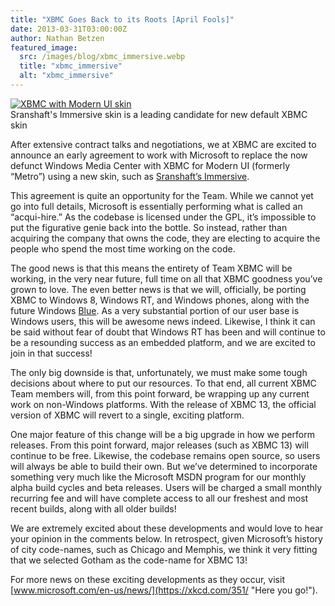```yaml
---
title: "XBMC Goes Back to its Roots [April Fools]"
date: 2013-03-31T03:00:00Z
author: Nathan Betzen
featured_image:
  src: /images/blog/xbmc_immersive.webp
  title: "xbmc_immersive"
  alt: "xbmc_immersive"
---
```


[![](/images/blog/xbmc_immersive-300x169.webp "XBMC with Modern UI skin")](/images/blog/xbmc_immersive.webp)  
 Sranshaft's Immersive skin is a leading candidate for new default XBMC skin

After extensive contract talks and negotiations, we at XBMC are excited to announce an early agreement to work with Microsoft to replace the now defunct Windows Media Center with XBMC for Modern UI (formerly “Metro”) using a new skin, such as [Sranshaft’s Immersive](https://forum.kodi.tv/showthread.php?tid=139712 "Immersive for XBMC").

This agreement is quite an opportunity for the Team. While we cannot yet go into full details, Microsoft is essentially performing what is called an “acqui-hire.” As the codebase is licensed under the GPL, it’s impossible to put the figurative genie back into the bottle. So instead, rather than acquiring the company that owns the code, they are electing to acquire the people who spend the most time working on the code.

The good news is that this means the entirety of Team XBMC will be working, in the very near future, full time on all that XBMC goodness you’ve grown to love. The even better news is that we will, officially, be porting XBMC to Windows 8, Windows RT, and Windows phones, along with the future Windows [Blue](https://kodi.wiki/wp-content/uploads/2013/04/bsod.webp "Windows Blue"). As a very substantial portion of our user base is Windows users, this will be awesome news indeed. Likewise, I think it can be said without fear of doubt that Windows RT has been and will continue to be a resounding success as an embedded platform, and we are excited to join in that success!

The only big downside is that, unfortunately, we must make some tough decisions about where to put our resources. To that end, all current XBMC Team members will, from this point forward, be wrapping up any current work on non-Windows platforms. With the release of XBMC 13, the official version of XBMC will revert to a single, exciting platform.

One major feature of this change will be a big upgrade in how we perform releases. From this point forward, major releases (such as XBMC 13) will continue to be free. Likewise, the codebase remains open source, so users will always be able to build their own. But we’ve determined to incorporate something very much like the Microsoft MSDN program for our monthly alpha build cycles and beta releases. Users will be charged a small monthly recurring fee and will have complete access to all our freshest and most recent builds, along with all older builds!

We are extremely excited about these developments and would love to hear your opinion in the comments below. In retrospect, given Microsoft’s history of city code-names, such as Chicago and Memphis, we think it very fitting that we selected Gotham as the code-name for XBMC 13!

For more news on these exciting developments as they occur, visit [www.microsoft.com/en-us/news/](https://xkcd.com/351/ "Here you go!").
